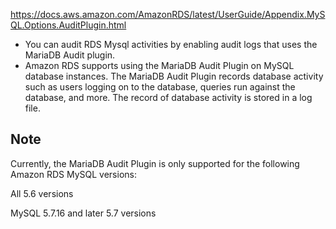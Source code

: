 https://docs.aws.amazon.com/AmazonRDS/latest/UserGuide/Appendix.MySQL.Options.AuditPlugin.html


- You can audit RDS Mysql activities by enabling audit logs that uses the MariaDB Audit plugin. 
- Amazon RDS supports using the MariaDB Audit Plugin on MySQL database instances. The MariaDB Audit Plugin records database activity such as users logging on to the database, queries run against the database, and more. The record of database activity is stored in a log file.

## Note
Currently, the MariaDB Audit Plugin is only supported for the following Amazon RDS MySQL versions:

All 5.6 versions

MySQL 5.7.16 and later 5.7 versions

